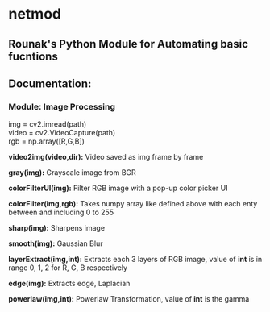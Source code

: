 # netmod
## Rounak's Python Module for Automating basic fucntions

## Documentation:

### Module: Image Processing </br>

  img = cv2.imread(path) </br>
  video = cv2.VideoCapture(path) </br>
  rgb = np.array([R,G,B]) </br>
  
  <b>video2img(video,dir):</b> Video saved as img frame by frame </br>
  
  <b>gray(img):</b> Grayscale image from BGR </br>
  
  <b>colorFilterUI(img):</b> Filter RGB image with a pop-up color picker UI </br>
  
  <b>colorFilter(img,rgb):</b> Takes numpy array like defined above with each enty between and including 0 to 255 </br>
  
  <b>sharp(img):</b> Sharpens image</br>
  
  <b>smooth(img):</b> Gaussian Blur</br>
  
  <b>layerExtract(img,int):</b> Extracts each 3 layers of RGB image, value of <b>int</b> is in range 0, 1, 2 for R, G, B respectively</br>
  
  <b>edge(img):</b> Extracts edge, Laplacian</br>
  
  <b>powerlaw(img,int):</b> Powerlaw Transformation, value of <b>int</b> is the gamma
  
  
  
  
  




